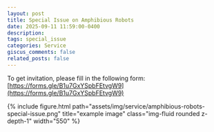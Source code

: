 ```yaml
---
layout: post
title: Special Issue on Amphibious Robots
date: 2025-09-11 11:59:00-0400
description: 
tags: special_issue
categories: Service
giscus_comments: false
related_posts: false
---
```


To get invitation, please fill in the following form: [https://forms.gle/B1u7GxYSpbFEtvgW9](https://forms.gle/B1u7GxYSpbFEtvgW9)

<div class="row">
    <div class="col-sm mt-3 mt-md-0">
        {% include figure.html path="assets/img/service/amphibious-robots-special-issue.png" title="example image" class="img-fluid rounded z-depth-1" width="550" %}
    </div>
</div>